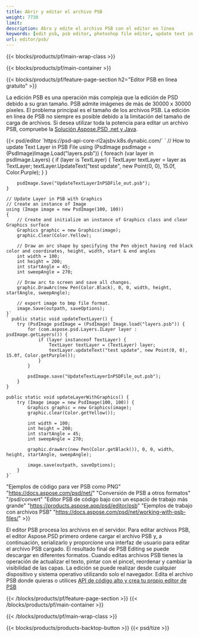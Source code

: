```yaml
---
title: Abrir y editar el archivo PSB
weight: 7730
limit: 
description: Abra y edite el archivo PSB con el editor en línea
keywords: [edit psb, psb editor, photoshop file editor, update text in psb, update psb, open psb, update text in psb]
url: editor/psb/
---
```


{{< blocks/products/pf/main-wrap-class >}}

{{< blocks/products/pf/main-container >}}

{{< blocks/products/pf/feature-page-section h2="Editor PSB en línea gratuito" >}}
<p>La edición PSB es una operación más compleja que la edición de PSD debido a su gran tamaño. PSB admite imágenes de más de 30000 x 30000 píxeles. El problema principal es el tamaño de los archivos PSB. La edición en línea de PSB no siempre es posible debido a la limitación del tamaño de carga de archivos. Si desea utilizar toda la potencia para editar un archivo PSB, compruebe la <a href="/psd/{{< lang-code >}}">Solución Aspose.PSD .net y Java</a>. </p>
{{< psd/editor `https://psd-api-core-rl2ajsbv.k8s.dynabic.com/` 
`	// How to update Text Layer in PSB File
	using (PsdImage psdImage = (PsdImage)Image.Load("layers.psb"))
  	{
		foreach (var layer in psdImage.Layers)
		{
			if (layer is TextLayer)
			{
				TextLayer textLayer = layer as TextLayer;
				textLayer.UpdateText("test update", new Point(0, 0), 15.0f, Color.Purple);
			}
		}

		psdImage.Save("UpdateTextLayerInPSDFile_out.psb");
	}
	
	// Update Layer in PSB with Graphics
	// Create an instance of Image
	using (Image image = new PsdImage(100, 100))
	{
		// Create and initialize an instance of Graphics class and clear Graphics surface
		Graphics graphic = new Graphics(image);
		graphic.Clear(Color.Yellow);

		// Draw an arc shape by specifying the Pen object having red black color and coordinates, height, width, start & end angles                 
		int width = 100;
		int height = 200;
		int startAngle = 45;
		int sweepAngle = 270;

		// Draw arc to screen and save all changes.
		graphic.DrawArc(new Pen(Color.Black), 0, 0, width, height, startAngle, sweepAngle);

		// export image to bmp file format.
		image.Save(outpath, saveOptions);
	}` 
	` public static void updateTextLayer() {
        try (PsdImage psdImage = (PsdImage) Image.load("layers.psb")) {
            for (com.aspose.psd.Layers.ILayer layer : psdImage.getLayers()) {
                if (layer instanceof TextLayer) {
                    TextLayer textLayer = (TextLayer) layer;
                    textLayer.updateText("test update", new Point(0, 0), 15.0f, Color.getPurple());
                }
            }

            psdImage.save("UpdateTextLayerInPSDFile_out.psb");
        }
    }

    public static void updateLayerWithGraphics() {
        try (Image image = new PsdImage(100, 100)) {
            Graphics graphic = new Graphics(image);
            graphic.clear(Color.getYellow());

            int width = 100;
            int height = 200;
            int startAngle = 45;
            int sweepAngle = 270;

            graphic.drawArc(new Pen(Color.getBlack()), 0, 0, width, height, startAngle, sweepAngle);

            image.save(outpath, saveOptions);
        }
    }` 
"Ejemplos de código para ver PSB como PNG"  "https://docs.aspose.com/psd/net/" 
"Conversión de PSB a otros formatos"  "/psd/convert" 
"Editor PSB de código bajo con un espacio de trabajo más grande" "https://products.aspose.app/psd/editor/psb" 
"Ejemplos de trabajo con archivos PSB" "https://docs.aspose.com/psd/net/working-with-psb-files/" >}}
<p>El editor PSB procesa los archivos en el servidor. Para editar archivos PSB, el editor Aspose.PSD primero ordene cargar el archivo PSB y, a continuación, serializarlo y proporcione una interfaz de usuario para editar el archivo PSB cargado. El resultado final de PSB Editing se puede descargar en diferentes formatos. Cuando editas archivos PSB tienes la operación de actualizar el texto, pintar con el pincel, reordenar y cambiar la visibilidad de las capas. La edición se puede realizar desde cualquier dispositivo y sistema operativo utilizando solo el navegador. Edita el archivo PSB donde quieras o utilices <a href="https://docs.aspose.com/psd/net/working-with-psb-files/">API de código alto y crea tu propio editor de PSB</a></p>

{{< /blocks/products/pf/feature-page-section >}}
{{< /blocks/products/pf/main-container >}}


{{< /blocks/products/pf/main-wrap-class >}}

{{< blocks/products/products-backtop-button >}}
{{< psd/tize >}}
